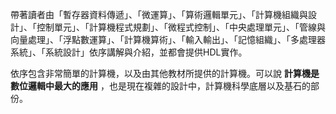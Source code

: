 帶著讀者由「暫存器資料傳遞」、「微運算」、「算術邏輯單元」、「計算機組織與設計」、「控制單元」、「計算機程式規劃」、「微程式控制」、「中央處理單元」、「管線與向量處理」、「浮點數運算」、「計算機算術」、「輸入輸出」、「記憶組織」、「多處理器系統」、「系統設計」依序講解與介紹，並都會提供HDL實作。

依序包含非常簡單的計算機，以及由其他教材所提供的計算機。可以說 **計算機是數位邏輯中最大的應用** ，也是現在複雜的設計中，計算機科學底層以及基石的部份。
